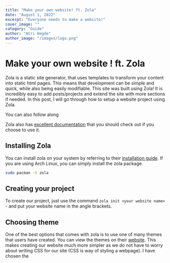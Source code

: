 ```yaml
---
title: "Make your own website! ft. Zola"
date: "August 1, 2022"
excerpt: "Everyone needs to make a website!"
cover_image: ""
category: "Guide"
author: "Atri Hegde"
author_image: "/images/logo.png"
---
```

# Make your own website ! ft. Zola

Zola is a static site generator, that uses templates to transform your content into static
html pages. This means that development can be simple and quick, while also being easily modifiable.
This site was built using Zola! It is incredibly easy to add posts/projects and extend the site with more
sections if needed. In this post, I will go through how to setup a website project using Zola.

You can also follow along 

Zola also has [excellent documentation](https://www.getzola.org/documentation/getting-started/overview) that you should check out if you choose to use it.

## Installing Zola

You can install zola on your system by referring to their [installation guide](https://www.getzola.org/documentation/getting-started/installation/).
If you are using Arch Linux, you can simply install the zola package.

```sh
sudo pacman -S zola
```

## Creating your project

To create our project, just use the command `zola init <your website name>` - and put your website name in the angle brackets.



## Choosing theme

One of the best options that comes with zola is to use one of many themes that users have created.
You can view the themes on their [website](https://www.getzola.org/themes/). This
makes creating our website much more simpler as we do not have to worry about writing CSS for our site
(CSS is way of styling a webpage). I have chosen the 


